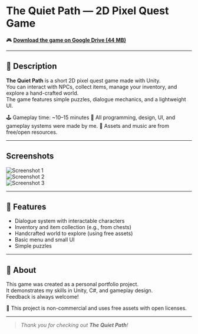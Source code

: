 # The Quiet Path — 2D Pixel Quest Game

🎮 **[Download the game on Google Drive (44 MB)]([https://drive.google.com/your-link-here](https://drive.google.com/drive/folders/1uaZbDqoWFvFez2lcxiXJGFeDFpE6w7FB?usp=drive_link))**

---

## 📝 Description

**The Quiet Path** is a short 2D pixel quest game made with Unity.  
You can interact with NPCs, collect items, manage your inventory, and explore a hand-crafted world.  
The game features simple puzzles, dialogue mechanics, and a lightweight UI.

🕹️ Gameplay time: ~10–15 minutes
🧠 All programming, design, UI, and gameplay systems were made by me.
🎨 Assets and music are from free/open resources.

---

## Screenshots

![Screenshot 1](path/to/screenshot1.png)  
![Screenshot 2](path/to/screenshot2.png)  
![Screenshot 3](path/to/screenshot3.png)  

---

## 🔧 Features

- Dialogue system with interactable characters
- Inventory and item collection (e.g., from chests)
- Handcrafted world to explore (using free assets)
- Basic menu and small UI
-   Simple puzzles

---

## 💼 About

This game was created as a personal portfolio project.  
It demonstrates my skills in Unity, C#, and gameplay design.  
Feedback is always welcome!

📌 This project is non-commercial and uses free assets with open licenses.

---

> _Thank you for checking out **The Quiet Path**!_
